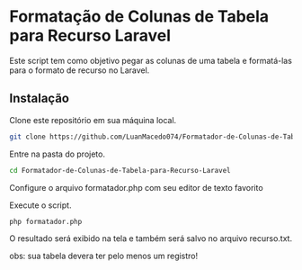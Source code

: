 <h1>Formatação de Colunas de Tabela para Recurso Laravel</h1>
Este script tem como objetivo pegar as colunas de uma tabela e formatá-las para o formato de recurso no Laravel.

<h2>Instalação</h2>
Clone este repositório em sua máquina local.

```bash
git clone https://github.com/LuanMacedo074/Formatador-de-Colunas-de-Tabela-para-Recurso-Laravel
```

Entre na pasta do projeto.

```bash
cd Formatador-de-Colunas-de-Tabela-para-Recurso-Laravel
```

Configure o arquivo formatador.php com seu editor de texto favorito

Execute o script.

```bash
php formatador.php
```

O resultado será exibido na tela e também será salvo no arquivo recurso.txt.

obs: sua tabela devera ter pelo menos um registro!

